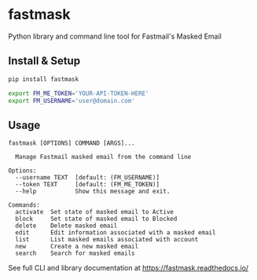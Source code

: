 # fastmask

Python library and command line tool for Fastmail's Masked Email

## Install & Setup

```bash
pip install fastmask

export FM_ME_TOKEN='YOUR-API-TOKEN-HERE'
export FM_USERNAME='user@domain.com'
```

## Usage

```text
fastmask [OPTIONS] COMMAND [ARGS]...

  Manage Fastmail masked email from the command line

Options:
  --username TEXT  [default: (FM_USERNAME)]
  --token TEXT     [default: (FM_ME_TOKEN)]
  --help           Show this message and exit.

Commands:
  activate  Set state of masked email to Active
  block     Set state of masked email to Blocked
  delete    Delete masked email
  edit      Edit information associated with a masked email
  list      List masked emails associated with account
  new       Create a new masked email
  search    Search for masked emails
```

See full CLI and library documentation at https://fastmask.readthedocs.io/
